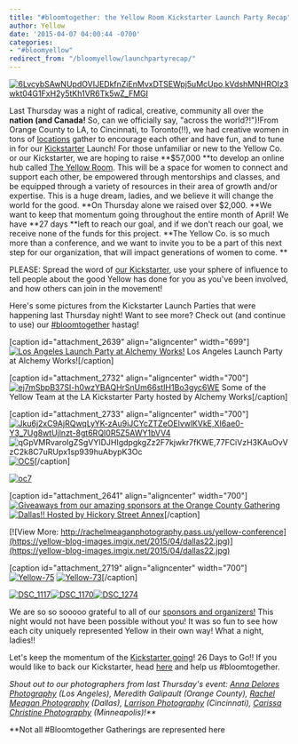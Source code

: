 ```yaml
---
title: "#bloomtogether: the Yellow Room Kickstarter Launch Party Recap"
author: Yellow
date: '2015-04-07 04:00:44 -0700'
categories:
- "#bloomyellow"
redirect_from: "/bloomyellow/launchpartyrecap/"
---
```


[![6LvcybSAwNUpdOVIJEDkfnZiEnMvxDTSEWpj5uMcUpo,kVdshMNHROIz3wkt04G1FxH2y5tKh1VR6Tk5wZ_FMGI](https://yellow-blog-images.imgix.net/2015/04/6LvcybSAwNUpdOVIJEDkfnZiEnMvxDTSEWpj5uMcUpokVdshMNHROIz3wkt04G1FxH2y5tKh1VR6Tk5wZ_FMGI.jpg)](https://yellow-blog-images.imgix.net/2015/04/6LvcybSAwNUpdOVIJEDkfnZiEnMvxDTSEWpj5uMcUpokVdshMNHROIz3wkt04G1FxH2y5tKh1VR6Tk5wZ_FMGI.jpg)

Last Thursday was a night of radical, creative, community all over the **nation (and Canada!** So, can we officially say, "across the world?!")!From Orange County to LA, to Cincinnati, to Toronto(!!), we had creative women in tons of [locations](http://yellowconference.com/blog/page/3/) gather to encourage each other and have fun, and to tune in for our [Kickstarter](https://www.kickstarter.com/projects/1439745204/the-yellow-room-a-digital-hub-for-creative-world-c) Launch! For those unfamiliar or new to the Yellow Co. or our Kickstarter, we are hoping to raise **$57,000 **to develop an online hub called [The Yellow Room](http://theyellowroom.co/). This will be a space for women to connect and support each other, be empowered through mentorships and classes, and be equipped through a variety of resources in their area of growth and/or expertise. This is a huge dream, ladies, and we believe it will change the world for the good. **On Thursday alone we raised over $2,000. **We want to keep that momentum going throughout the entire month of April! We have **27 days **left to reach our goal, and if we don't reach our goal, we receive none of the funds for this project. **The Yellow Co. is so much more than a conference, and we want to invite you to be a part of this next step for our organization, that will impact generations of women to come. **

PLEASE: Spread the word of [our Kickstarter](https://www.kickstarter.com/projects/1439745204/the-yellow-room-a-digital-hub-for-creative-world-c), use your sphere of influence to tell people about the good Yellow has done for you as you've been involved, and how others can join in the movement!

Here's some pictures from the Kickstarter Launch Parties that were happening last Thursday night! Want to see more? Check out (and continue to use) our [#bloomtogether](https://instagram.com/explore/tags/bloomtogether/) hastag!

[caption id="attachment_2639" align="aligncenter" width="699"][![Los Angeles Launch Party at Alchemy Works!](https://yellow-blog-images.imgix.net/2015/04/LA22.jpg)](https://yellow-blog-images.imgix.net/2015/04/LA22.jpg) Los Angeles Launch Party at Alchemy Works![/caption]

[caption id="attachment_2732" align="aligncenter" width="700"][![ej7mSbpB37SI-h0wzYBAQHrSnUm66stIH1Bo3gyc6WE](https://yellow-blog-images.imgix.net/2015/04/ej7mSbpB37SI-h0wzYBAQHrSnUm66stIH1Bo3gyc6WE.jpg)](https://yellow-blog-images.imgix.net/2015/04/ej7mSbpB37SI-h0wzYBAQHrSnUm66stIH1Bo3gyc6WE.jpg) Some of the Yellow Team at the LA Kickstarter Party hosted by Alchemy Works[/caption]

[caption id="attachment_2733" align="aligncenter" width="700"][![Jku6j2xC9AjRQwqLyYK-zAu9iJCYcZTZeOElvwlKVkE,XI6ae0-Y3_7Ug8wtUjlnzt-8gt6RQI0R5Z5AWY1bVV4](https://yellow-blog-images.imgix.net/2015/04/Jku6j2xC9AjRQwqLyYK-zAu9iJCYcZTZeOElvwlKVkEXI6ae0-Y3_7Ug8wtUjlnzt-8gt6RQI0R5Z5AWY1bVV4.jpg)](https://yellow-blog-images.imgix.net/2015/04/qGpVMRvaroIgZSgVYIDJHIgdpgkgZz2F7kjwkr7fKWE77FCiVzH3KAuOvVzC2k8C7uRUpx1sp939huAbypK3Oc.jpg) ![qGpVMRvaroIgZSgVYIDJHIgdpgkgZz2F7kjwkr7fKWE,77FCiVzH3KAuOvVzC2k8C7uRUpx1sp939huAbypK3Oc](https://yellow-blog-images.imgix.net/2015/04/qGpVMRvaroIgZSgVYIDJHIgdpgkgZz2F7kjwkr7fKWE77FCiVzH3KAuOvVzC2k8C7uRUpx1sp939huAbypK3Oc.jpg) [![OC5](https://yellow-blog-images.imgix.net/2015/04/OC52.jpg)](https://yellow-blog-images.imgix.net/2015/04/OC52.jpg)[/caption]

[![oc7](https://yellow-blog-images.imgix.net/2015/04/oc71.jpg)](https://yellow-blog-images.imgix.net/2015/04/oc71.jpg)

[caption id="attachment_2641" align="aligncenter" width="700"][![Giveaways from our amazing sponsors at the Orange County Gathering](https://yellow-blog-images.imgix.net/2015/04/OC22.jpg)](https://yellow-blog-images.imgix.net/2015/04/OC22.jpg) [![Dallas!! Hosted by Hickory Street Annex](https://yellow-blog-images.imgix.net/2015/04/dallas12.jpg)](https://yellow-blog-images.imgix.net/2015/04/dallas12.jpg)[/caption]

[![View More: http://rachelmeaganphotography.pass.us/yellow-conference](https://yellow-blog-images.imgix.net/2015/04/dallas22.jpg)](https://yellow-blog-images.imgix.net/2015/04/dallas22.jpg)

[caption id="attachment_2719" align="aligncenter" width="700"][![Yellow-75](https://yellow-blog-images.imgix.net/2015/04/Yellow-751.jpg)](https://yellow-blog-images.imgix.net/2015/04/Yellow-751.jpg) [![Yellow-73](https://yellow-blog-images.imgix.net/2015/04/Yellow-731.jpg)](https://yellow-blog-images.imgix.net/2015/04/Yellow-731.jpg)[/caption]

[![DSC_1117](https://yellow-blog-images.imgix.net/2015/04/DSC_1117.jpg)](https://yellow-blog-images.imgix.net/2015/04/DSC_1117.jpg)[![DSC_1170](https://yellow-blog-images.imgix.net/2015/04/DSC_1170.jpg)](https://yellow-blog-images.imgix.net/2015/04/DSC_1170.jpg)[![DSC_1274](https://yellow-blog-images.imgix.net/2015/04/DSC_1274.jpg)](https://yellow-blog-images.imgix.net/2015/04/DSC_1274.jpg)

We are so so sooooo grateful to all of our [sponsors and organizers!](http://yellowconference.com/blog/page/3/) This night would not have been possible without you! It was so fun to see how each city uniquely represented Yellow in their own way! What a night, ladies!!

Let's keep the momentum of the [Kickstarter going](https://www.kickstarter.com/projects/1439745204/the-yellow-room-a-digital-hub-for-creative-world-c)! 26 Days to Go!! If you would like to back our Kickstarter, head [here](https://www.kickstarter.com/projects/1439745204/the-yellow-room-a-digital-hub-for-creative-world-c) and help us #bloomtogether.

_Shout out to our photographers from last Thursday's event: [Anna Delores Photography](http://www.annadelores.com/) (Los Angeles), Meredith Galipault (Orange County), [Rachel Meagan Photography](http://rachelmeaganphotography.com/) (Dallas), [Larrison Photography](http://larrisonphotography.com/) (Cincinnati), [Carissa Christine Photography](http://www.carissachristine.com/) (Minneapolis)!**_

**Not all #Bloomtogether Gatherings are represented here
